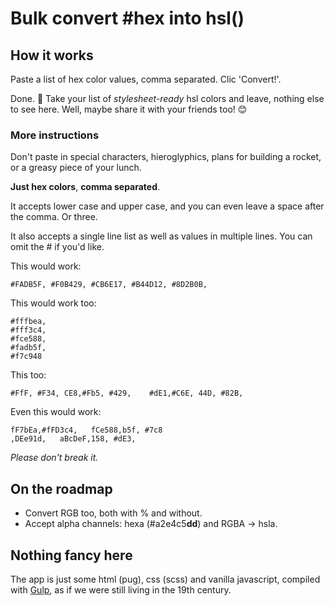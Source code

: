 # Bulk convert #hex into hsl()

## How it works

Paste a list of hex color values, comma separated. Clic 'Convert!'.

Done. 🚀 Take your list of _stylesheet-ready_ hsl colors and leave, nothing else to see here. Well, maybe share it with your friends too! 😊

### More instructions

Don't paste in special characters, hieroglyphics, plans for building a rocket, or a greasy piece of your lunch.

**Just hex colors**, **comma separated**.

It accepts lower case and upper case, and you can even leave a space after the comma. Or three.

It also accepts a single line list as well as values in multiple lines. You can omit the # if you'd like.

This would work:

```
#FADB5F, #F0B429, #CB6E17, #B44D12, #8D2B0B,
```

This would work too:

```
#fffbea,
#fff3c4,
#fce588,
#fadb5f,
#f7c948
```

This too:

```
#FfF, #F34, CE8,#Fb5, #429,    #dE1,#C6E, 44D, #82B,
```

Even this would work:

```
fF7bEa,#fFD3c4,   fCe588,b5f, #7c8
,DEe91d,   aBcDeF,158, #dE3,
```

_Please don't break it._

## On the roadmap

- Convert RGB too, both with % and without.
- Accept alpha channels: hexa (#a2e4c5**dd**) and RGBA → hsla.

## Nothing fancy here

The app is just some html (pug), css (scss) and vanilla javascript, compiled with [Gulp](https://gulpjs.com/), as if we were still living in the 19th century.
